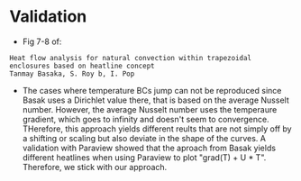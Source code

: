 # Validation

- Fig 7-8 of:
```
Heat flow analysis for natural convection within trapezoidal enclosures based on heatline concept
Tanmay Basaka, S. Roy b, I. Pop
```
- The cases where temperature BCs jump can not be reproduced since Basak uses a Dirichlet value there, that is based on the average Nusselt number. However, the average Nusselt number uses the temperaure gradient, which goes to infinity and doesn't seem to convergence. THerefore, this approach yields different reults that are not simply off by a shifting or scaling but also deviate in the shape of the curves. A validation with Paraview showed that the aproach from Basak yields different heatlines when using Paraview to plot "grad(T) + U * T". Therefore, we stick with our approach.
